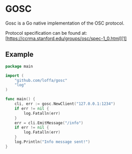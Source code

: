 # GOSC
Gosc is a Go native implementation of the OSC protocol.

Protocol specification can be found at:
[https://ccrma.stanford.edu/groups/osc/spec-1_0.html][1]

## Example

```go
package main

import (
	"github.com/loffa/gosc"
	"log"
)

func main() {
	cli, err := gosc.NewClient("127.0.0.1:1234")
	if err != nil {
		log.Fatalln(err)
	}
	err = cli.EmitMessage("/info")
	if err != nil {
		log.Fatalln(err)
    }
	log.Println("Info message sent!")
}
```

[1]: https://ccrma.stanford.edu/groups/osc/spec-1_0.html